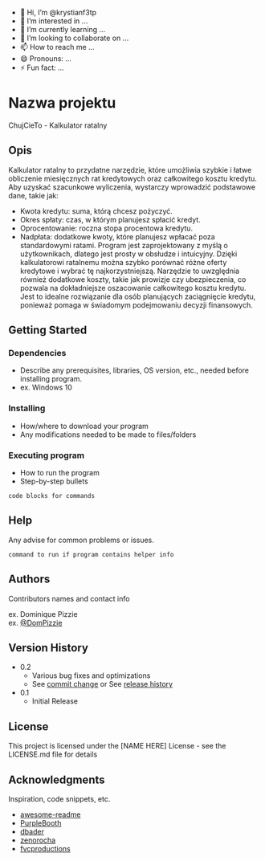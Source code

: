- 👋 Hi, I’m @krystianf3tp
- 👀 I’m interested in ...
- 🌱 I’m currently learning ...
- 💞️ I’m looking to collaborate on ...
- 📫 How to reach me ...
- 😄 Pronouns: ...
- ⚡ Fun fact: ...

# Nazwa projektu

ChujCieTo - Kalkulator ratalny

## Opis
Kalkulator ratalny to przydatne narzędzie, które umożliwia szybkie i łatwe obliczenie miesięcznych rat kredytowych oraz całkowitego kosztu kredytu. Aby uzyskać szacunkowe wyliczenia, wystarczy wprowadzić podstawowe dane, takie jak:
- Kwota kredytu: suma, którą chcesz pożyczyć.
- Okres spłaty: czas, w którym planujesz spłacić kredyt.
- Oprocentowanie: roczna stopa procentowa kredytu.
- Nadpłata: dodatkowe kwoty, które planujesz wpłacać poza standardowymi ratami.
Program jest zaprojektowany z myślą o użytkownikach, dlatego jest prosty w obsłudze i intuicyjny. Dzięki kalkulatorowi ratalnemu można szybko porównać różne oferty kredytowe i wybrać tę najkorzystniejszą. Narzędzie to uwzględnia również dodatkowe koszty, takie jak prowizje czy ubezpieczenia, co pozwala na dokładniejsze oszacowanie całkowitego kosztu kredytu. Jest to idealne rozwiązanie dla osób planujących zaciągnięcie kredytu, ponieważ pomaga w świadomym podejmowaniu decyzji finansowych.

## Getting Started

### Dependencies

* Describe any prerequisites, libraries, OS version, etc., needed before installing program.
* ex. Windows 10

### Installing

* How/where to download your program
* Any modifications needed to be made to files/folders

### Executing program

* How to run the program
* Step-by-step bullets
```
code blocks for commands
```

## Help

Any advise for common problems or issues.
```
command to run if program contains helper info
```

## Authors

Contributors names and contact info

ex. Dominique Pizzie  
ex. [@DomPizzie](https://twitter.com/dompizzie)

## Version History

* 0.2
    * Various bug fixes and optimizations
    * See [commit change]() or See [release history]()
* 0.1
    * Initial Release

## License

This project is licensed under the [NAME HERE] License - see the LICENSE.md file for details

## Acknowledgments

Inspiration, code snippets, etc.
* [awesome-readme](https://github.com/matiassingers/awesome-readme)
* [PurpleBooth](https://gist.github.com/PurpleBooth/109311bb0361f32d87a2)
* [dbader](https://github.com/dbader/readme-template)
* [zenorocha](https://gist.github.com/zenorocha/4526327)
* [fvcproductions](https://gist.github.com/fvcproductions/1bfc2d4aecb01a834b46)
